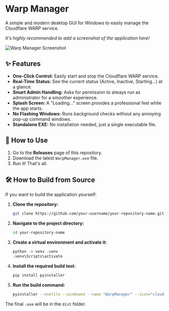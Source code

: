# Warp Manager

A simple and modern desktop GUI for Windows to easily manage the Cloudflare WARP service.

*It's highly recommended to add a screenshot of the application here!*

![Warp Manager Screenshot](https://user-images.githubusercontent.com/35674355/269176191-22e69818-4a52-4752-9b7e-f51b5c490a60.png)

## ✨ Features

- **One-Click Control:** Easily start and stop the Cloudflare WARP service.
- **Real-Time Status:** See the current status (Active, Inactive, Starting...) at a glance.
- **Smart Admin Handling:** Asks for permission to always run as administrator for a smoother experience.
- **Splash Screen:** A "Loading..." screen provides a professional feel while the app starts.
- **No Flashing Windows:** Runs background checks without any annoying pop-up command windows.
- **Standalone EXE:** No installation needed, just a single executable file.

## 🚀 How to Use

1. Go to the **Releases** page of this repository.
2. Download the latest `WarpManager.exe` file.
3. Run it! That's all.

## 🛠️ How to Build from Source

If you want to build the application yourself:

1.  **Clone the repository:**
    ```sh
    git clone https://github.com/your-username/your-repository-name.git
    ```
2.  **Navigate to the project directory:**
    ```sh
    cd your-repository-name
    ```
3.  **Create a virtual environment and activate it:**
    ```sh
    python -m venv .venv
    .venv\Scripts\activate
    ```
4.  **Install the required build tool:**
    ```sh
    pip install pyinstaller
    ```
5.  **Run the build command:**
    ```sh
    pyinstaller --onefile --windowed --name "WarpManager" --icon="cloudflare.ico" warp_manager.py
    ```
The final `.exe` will be in the `dist` folder. 